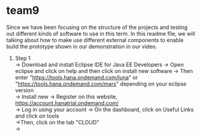 # team9

Since we have been focusing on the structure of the projects and testing out different kinds of software to use in this term. In this readme file, we will talking about how to make use different external components to enable build the prototype shown in our demonstration in our video. 

1. Step 1   
   -> Download and install Eclipse IDE for Java EE Developers
   -> Open eclipse and click on help and then click on install new software
   -> Then enter "https://tools.hana.ondemand.com/luna" or "https://tools.hana.ondemand.com/mars" depending on your eclipse        version  
   -> Install new
   -> Register on this website, https://account.hanatrial.ondemand.com/  
   -> Log in using your account 
   -> On the dashboard, click on Useful Links and click on tools  
   ->Then, click on the tab "CLOUD"  
   ->

